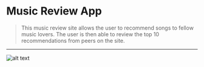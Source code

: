 # Music Review App
> This music review site allows the user to recommend songs to fellow music lovers. The user is then able to review the top 10 recommendations from peers on the site.
<hr>

![alt text](../resources/final.png )
